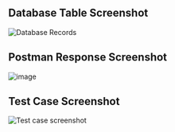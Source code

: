 ## Database Table Screenshot

![Database Records](https://github.com/vaibhaofalode/agentFlightBooking-backend/assets/23246722/7abd95a0-0c7e-41b9-bfa1-a99669a3693d)

## Postman Response Screenshot
![image](https://github.com/vaibhaofalode/agentFlightBooking-backend/assets/23246722/44b87b66-ee5b-4486-80f7-0f04639755c0)

## Test Case Screenshot

![Test case screenshot](https://github.com/vaibhaofalode/agentFlightBooking-backend/assets/23246722/df2397a2-4d96-43f8-85e1-6c62c7cb10d2)
